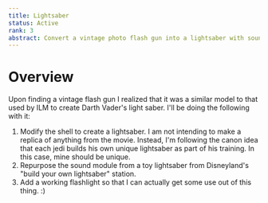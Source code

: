 ```yaml
---
title: Lightsaber
status: Active
rank: 3
abstract: Convert a vintage photo flash gun into a lightsaber with sound effects and flash light.
---
```


# Overview

Upon finding a vintage flash gun I realized that it was a similar model to that used by ILM to create Darth Vader's light saber. I'll be doing the following with it:

 1. Modify the shell to create a lightsaber. I am not intending to make a replica of anything from the movie. Instead, I'm following the canon idea that each jedi builds his own unique lightsaber as part of his training. In this case, mine should be unique.
 2. Repurpose the sound module from a toy lightsaber from Disneyland's "build your own lightsaber" station.
 3. Add a working flashlight so that I can actually get some use out of this thing. :)
